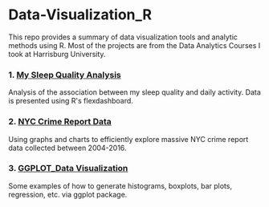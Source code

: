 # Data-Visualization_R

This repo provides a summary of data visualization tools and analytic methods using R. Most of the projects are from the Data Analytics Courses I took at Harrisburg University.

### 1. [My Sleep Quality Analysis](https://htmlpreview.github.io/?https://github.com/wanlinglee0301/Data-Visualization_R/blob/master/My_Sleep_Analysis.html#page3)
Analysis of the association between my sleep quality and daily activity. Data is presented using R's flexdashboard.

### 2. [NYC Crime Report Data](https://htmlpreview.github.io/?https://github.com/wanlinglee0301/Data-Visualization_R/blob/master/NYC_crime_v1.nb.html)
Using graphs and charts to efficiently explore massive NYC crime report data collected between 2004-2016.

### 3. [GGPLOT_Data Visualization](https://htmlpreview.github.io/?https://github.com/wanlinglee0301/Data-Visualization_R/blob/master/visualization_v1.nb.html)
Some examples of how to generate histograms, boxplots, bar plots, regression, etc. via ggplot package. 

